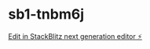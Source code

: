 # sb1-tnbm6j

[Edit in StackBlitz next generation editor ⚡️](https://stackblitz.com/~/github.com/ferlyT/sb1-tnbm6j)